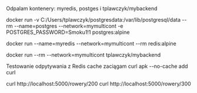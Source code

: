 Odpalam kontenery: myredis, postges i tplawczyk/mybackend

docker run -v C:/Users/tplawczyk/postgresdata:/var/lib/postgresql/data --rm --name=postgres --network=mymulticont -e POSTGRES_PASSWORD=Smoku1!1 postgres:alpine

docker run --name=myredis --network=mymulticont --rm redis:alpine

docker run --rm --network=mymulticont tplawczyk/mybackend

Testowanie odpytywania z Redis cache
zaciągam curl
 apk --no-cache add curl

curl http://localhost:5000/rowery/200
curl http://localhost:5000/rowery/300